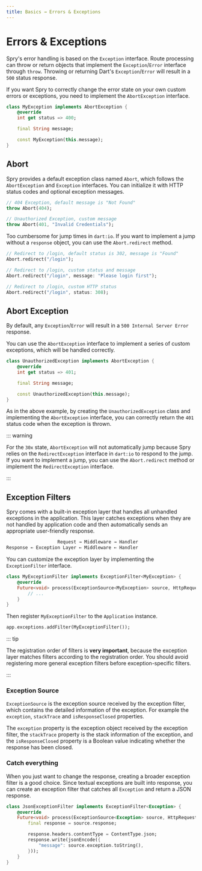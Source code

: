 ```yaml
---
title: Basics → Errors & Exceptions
---
```


# Errors & Exceptions

Spry's error handling is based on the `Exception` interface. Route processing can throw or return objects that implement the `Exception`/`Error` interface through `throw`. Throwing or returning Dart's `Exception`/`Error` will result in a `500` status response.

If you want Spry to correctly change the error state on your own custom errors or exceptions, you need to implement the `AbortException` interface.

```dart
class MyException implements AbortException {
    @override
    int get status => 400;

    final String message;

    const MyException(this.message);
}
```

## Abort

Spry provides a default exception class named `Abort`, which follows the `AbortException` and `Exception` interfaces. You can initialize it with HTTP status codes and optional exception messages.

```dart
// 404 Exception, default message is "Not Found"
throw Abort(404);

// Unauthorized Exception, custom message
throw Abort(401, "Invalid Credentials");
```

Too cumbersome for jump times in `dart:io`. If you want to implement a jump without a `response` object, you can use the `Abort.redirect` method.

```dart
// Redirect to /login, default status is 302, message is "Found"
Abort.redirect("/login");

// Redirect to /login, custom status and message
Abort.redirect("/login", message: "Please login first");

// Redirect to /login, custom HTTP status
Abort.redirect("/login", status: 308);
```

## Abort Exception

By default, any `Exception`/`Error` will result in a `500 Internal Server Error` response.

You can use the `AbortException` interface to implement a series of custom exceptions, which will be handled correctly.

```dart
class UnauthorizedException implements AbortException {
    @override
    int get status => 401;

    final String message;

    const UnauthorizedException(this.message);
}
```

As in the above example, by creating the `UnauthorizedException` class and implementing the `AbortException` interface, you can correctly return the `401` status code when the exception is thrown.

::: warning

For the `30x` state, `AbortException` will not automatically jump because Spry relies on the `RedirectException` interface in `dart:io` to respond to the jump. If you want to implement a jump, you can use the `Abort.redirect` method or implement the `RedirectException` interface.

:::

## Exception Filters

Spry comes with a built-in exception layer that handles all unhandled exceptions in the application. This layer catches exceptions when they are not handled by application code and then automatically sends an appropriate user-friendly response.

```txt
                   Request → Middleware → Handler
Response ← Exception Layer ← Middleware ← Handler
```

You can customize the exception layer by implementing the `ExceptionFilter` interface.

```dart
class MyExceptionFilter implements ExceptionFilter<MyException> {
    @override
    Future<void> process(ExceptionSource<MyException> source, HttpRequest request) {
        // ...
    }
}
```

Then register `MyExceptionFilter` to the `Application` instance.

```dart
app.exceptions.addFilter(MyExceptionFilter());
```

::: tip

The registration order of filters is **very important**, because the exception layer matches filters according to the registration order. You should avoid registering more general exception filters before exception-specific filters.

:::

### Exception Source

`ExceptionSource` is the exception source received by the exception filter, which contains the detailed information of the exception. For example the `exception`, `stackTrace` and `isResponseClosed` properties.

The `exception` property is the exception object received by the exception filter, the `stackTrace` property is the stack information of the exception, and the `isResponseClosed` property is a Boolean value indicating whether the response has been closed.

### Catch everything

When you just want to change the response, creating a broader exception filter is a good choice. Since textual exceptions are built into response, you can create an exception filter that catches all `Exception` and return a JSON response.

```dart
class JsonExceptionFilter implements ExceptionFilter<Exception> {
    @override
    Future<void> process(ExceptionSource<Exception> source, HttpRequest request) async {
        final response = source.response;

        response.headers.contentType = ContentType.json;
        response.write(jsonEncode({
            "message": source.exception.toString(),
        }));
    }
}
```
